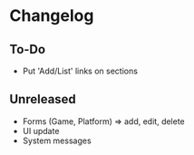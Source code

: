 # Changelog

## To-Do
- Put 'Add/List' links on sections

## Unreleased

- Forms (Game, Platform) => add, edit, delete
- UI update
- System messages